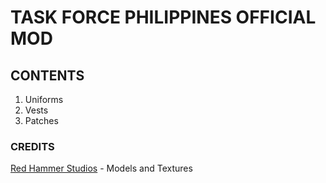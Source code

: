 # TASK FORCE PHILIPPINES OFFICIAL MOD
## CONTENTS
1. Uniforms
2. Vests
3. Patches

### CREDITS
[Red Hammer Studios](https://www.rhsmods.org/) - Models and Textures
